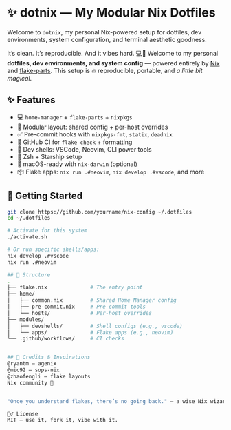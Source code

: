 # ✨ dotnix — My Modular Nix Dotfiles

Welcome to `dotnix`, my personal Nix-powered setup for dotfiles, dev environments, system configuration, and terminal aesthetic goodness.

It’s clean. It’s reproducible. And it vibes hard. 💻💚
Welcome to my personal **dotfiles, dev environments, and system config** — powered entirely by [Nix](https://nixos.org/) and [flake-parts](https://github.com/hercules-ci/flake-parts). This setup is 🔥 reproducible, portable, and *a little bit magical*.

## ✨ Features

- 💻 `home-manager` + `flake-parts` + `nixpkgs`
- 🧱 Modular layout: shared config + per-host overrides
- ✅ Pre-commit hooks with `nixpkgs-fmt`, `statix`, `deadnix`
- 🔁 GitHub CI for `flake check` + formatting
- 🧪 Dev shells: VSCode, Neovim, CLI power tools
- 💅 Zsh + Starship setup
- 🍏 macOS-ready with `nix-darwin` (optional)
- 📦 Flake apps: `nix run .#neovim`, `nix develop .#vscode`, and more

## 🧭 Getting Started

```bash
git clone https://github.com/yourname/nix-config ~/.dotfiles
cd ~/.dotfiles

# Activate for this system
./activate.sh

# Or run specific shells/apps:
nix develop .#vscode
nix run .#neovim

## 📁 Structure
.
├── flake.nix              # The entry point
├── home/
│   ├── common.nix         # Shared Home Manager config
│   ├── pre-commit.nix     # Pre-commit tools
│   └── hosts/             # Per-host overrides
├── modules/
│   ├── devshells/         # Shell configs (e.g., vscode)
│   └── apps/              # Flake apps (e.g., neovim)
└── .github/workflows/     # CI checks


## 🤝 Credits & Inspirations
@ryantm — agenix
@mic92 — sops-nix
@zhaofengli — flake layouts
Nix community 💚


"Once you understand flakes, there’s no going back." — a wise Nix wizard

🧙‍♂️ License
MIT — use it, fork it, vibe with it.